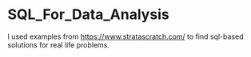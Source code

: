 # SQL_For_Data_Analysis

I used examples from https://www.stratascratch.com/ to find sql-based solutions for real life problems.
